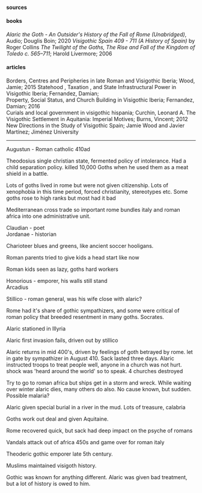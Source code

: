 #### sources

#### books 
*Alaric the Goth - An Outsider's History of the Fall of Rome (Unabridged)*, Audio; Douglis Boin; 2020
*Visigothic Spain 409 - 711 (A History of Spain)* by Roger Collins
*The Twilight of the Goths, The Rise and Fall of the Kingdom of Toledo c. 565–711*; Harold Livermore; 2006

#### articles
Borders, Centres and Peripheries in late Roman and Visigothic Iberia; Wood, Jamie; 2015
Statehood , Taxation , and State Infrastructural Power in Visigothic Iberia; Fernandez, Damian;  
Property, Social Status, and Church Building in Visigothic Iberia; Fernandez, Damian; 2016  
Curials and local government in visigothic hispania; Curchin, Leonard A.
The Visigothic Settlement in Aquitania: Imperial Motives; Burns, Vincent; 2012
New Directions in the Study of Visigothic Spain; Jamie Wood and Javier Martínez; Jiménez University  

<hr> 

Augustun - Roman catholic 410ad  
  
Theodosius single christian state, fermented policy of intolerance. Had a child separation policy. killed 10,000 Goths when he used them as a meat shield in a battle.  
  
Lots of goths lived in rome but were not given citizenship. Lots of xenophobia in this time period, forced christianity, stereotypes etc. Some goths rose to high ranks but most had it bad  
  
Mediterranean cross trade so important rome bundles italy and roman africa into one administrative unit.  
  
Claudian - poet  
Jordanae - historian  
  
Charioteer blues and greens, like ancient soccer hooligans.  
  
Roman parents tried to give kids a head start like now  
  
Roman kids seen as lazy, goths hard workers  
  
Honorious - emporer, his walls still stand  
Arcadius  
  
Stillico - roman general, was his wife close with alaric?  
  
Rome had it's share of gothic sympathizers, and some were critical of roman policy that breeded resentment in many goths. Socrates.  
  
Alaric stationed in Illyria  
  
Alaric first invasion fails, driven out by stillico  
  
Alaric returns in mid 400's, driven by feelings of goth betrayed by rome. let in gate by sympathizer in August 410. Sack lasted three days. Alaric instructed troops to treat people well, anyone in a church was not hurt. shock was 'heard around the world' so to speak. 4 churches destroyed  
  
Try to go to roman africa but ships get in a storm and wreck. While waiting over winter alaric dies, many others do also. No cause known, but sudden. Possible malaria?  
  
Alaric given special burial in a river in the mud. Lots of treasure, calabria  
  
Goths work out deal and given Aquitaine.  
  
Rome recovered quick, but sack had deep impact on the psyche of romans  
  
Vandals attack out of africa 450s and game over for roman italy  
  
Theoderic gothic emporer late 5th century.  
  
Muslims maintained visigoth history.  
  
Gothic was known for anything different. Alaric was given bad treatment, but a lot of history is owed to him.